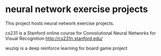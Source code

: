 # neural network exercise projects
  This project hosts neural network exercise projects. 
  
  cs231 is a Stanford online course for Convolutional Neural Networks 
  for Visual Recognition http://cs231n.stanford.edu/
  
  wuziqi is a deep reinforce learning for board game project